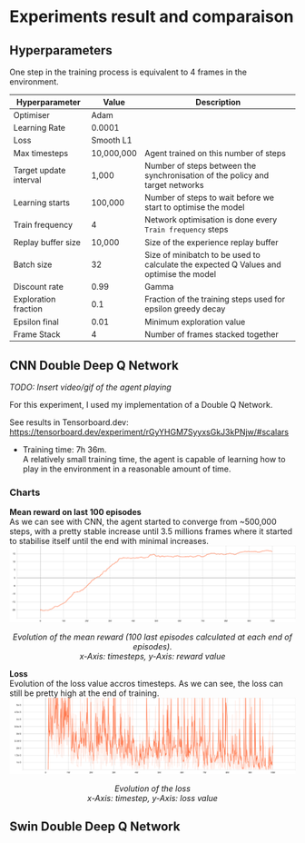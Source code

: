 # Experiments result and comparaison

## Hyperparameters

One step in the training process is equivalent to 4 frames in the environment.

| Hyperparameter         | Value      | Description                                                                            |
|------------------------|------------|----------------------------------------------------------------------------------------|
| Optimiser              | Adam       |                                                                                        |
| Learning Rate          | 0.0001     |                                                                                        |
| Loss                   | Smooth L1  |                                                                                        |
| Max timesteps          | 10,000,000 | Agent trained on this number of steps                                                  |
| Target update interval | 1,000      | Number of steps between the synchronisation of the policy and target networks          |
| Learning starts        | 100,000    | Number of steps to wait before we start to optimise the model                          |
| Train frequency        | 4          | Network optimisation is done every `Train frequency` steps                             |
| Replay buffer size     | 10,000     | Size of the experience replay buffer                                                   |
| Batch size             | 32         | Size of minibatch to be used to calculate the expected Q Values and optimise the model |
| Discount rate          | 0.99       | Gamma                                                                                  |
| Exploration fraction   | 0.1        | Fraction of the training steps used for epsilon greedy decay                           |
| Epsilon final          | 0.01       | Minimum exploration value                                                              |
| Frame Stack            | 4          | Number of frames stacked together                                                      |


## CNN Double Deep Q Network

*TODO: Insert video/gif of the agent playing*

For this experiment, I used my implementation of a Double Q Network.

See results in Tensorboard.dev: https://tensorboard.dev/experiment/rGyYHGM7SyyxsGkJ3kPNjw/#scalars
- Training time: 7h 36m.  
A relatively small training time, the agent is capable of learning how to play in the environment in a reasonable amount of time.

### Charts
**Mean reward on last 100 episodes**  
As we can see with CNN, the agent started to converge from ~500,000 steps, with a pretty stable increase until 3.5 millions 
frames where it started to stabilise itself until the end with minimal increases.
![Mean Episode Reward](cnn_double_dqn/rollout_ep_rew_mean.svg)
<center><i>Evolution of the mean reward (100 last episodes calculated at each end of episodes).<br />x-Axis: timesteps, y-Axis: reward value</i></center>

**Loss**  
Evolution of the loss value accros timesteps. As we can see, the loss can still be pretty high at the end of training.
![train_loss.svg](cnn_double_dqn/train_loss.svg)
<center><i>Evolution of the loss<br />x-Axis: timestep, y-Axis: loss value</i></center>

## Swin Double Deep Q Network
